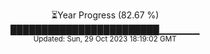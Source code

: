 <p align="center">
⏳Year Progress (82.67 %) <br>
████████████████████████▁▁▁▁▁▁ <br>
<sub>Updated: Sun, 29 Oct 2023 18:19:02 GMT</sub>
</p>

